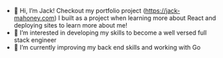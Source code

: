 - 👋 Hi, I’m Jack! Checkout my portfolio project (https://jack-mahoney.com) I built as a project when learning more about React and deploying sites to learn more about me!
- 👀 I’m interested in developing my skills to become a well versed full stack engineer
- 🌱 I’m currently improving my back end skills and working with Go
